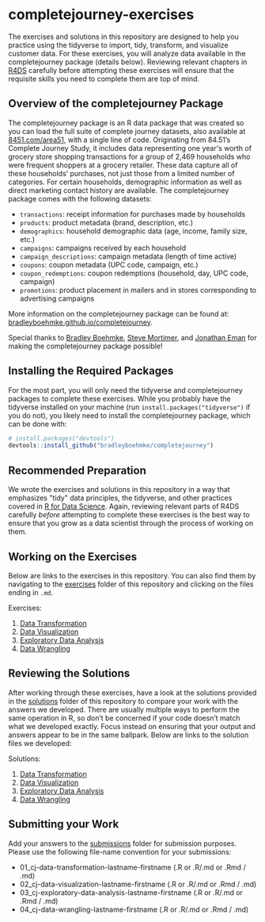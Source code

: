 # completejourney-exercises

The exercises and solutions in this repository are designed to help you practice
using the tidyverse to import, tidy, transform, and visualize customer data. For
these exercises, you will analyze data available in the completejourney package
(details below). Reviewing relevant chapters in [R4DS][r4ds] carefully before
attempting these exercises will ensure that the requisite skills you need to
complete them are top of mind.

## Overview of the completejourney Package
The completejourney package is an R data package that was created so you can
load the full suite of complete journey datasets, also available at
[8451.com/area51][area51], with a single line of code. Originating from 84.51’s
Complete Journey Study, it includes data representing one year's worth of
grocery store shopping transactions for a group of 2,469 households who were
frequent shoppers at a grocery retailer. These data capture all of these
households’ purchases, not just those from a limited number of categories. For
certain households, demographic information as well as direct marketing contact
history are available. The completejourney package comes with the following
datasets:

- `transactions`: receipt information for purchases made by households
- `products`: product metadata (brand, description, etc.)
- `demographics`: household demographic data (age, income, family size, etc.)
- `campaigns`: campaigns received by each household
- `campaign_descriptions`: campaign metadata (length of time active)
- `coupons`: coupon metadata (UPC code, campaign, etc.)
- `coupon_redemptions`: coupon redemptions (household, day, UPC code, campaign)
- `promotions`: product placement in mailers and in stores corresponding to
advertising campaigns

More information on the completejourney package can be found at:
[bradleyboehmke.github.io/completejourney][completejourney].

Special thanks to [Bradley Boehmke][brad], [Steve Mortimer][steve], and
[Jonathan Eman][jonathan] for making the completejourney package possible!

## Installing the Required Packages
For the most part, you will only need the tidyverse and completejourney packages
to complete these exercises. While you probably have the tidyverse installed on
your machine (run `install.packages("tidyverse")` if you do not), you likely
need to install the completejourney package, which can be done with:

``` r
# install.packages("devtools")
devtools::install_github("bradleyboehmke/completejourney")
```

## Recommended Preparation
We wrote the exercises and solutions in this repository in a way that emphasizes
"tidy" data principles, the tidyverse, and other practices covered in [R for
Data Science][r4ds]. Again, reviewing relevant parts of R4DS carefully *before*
attempting to complete these exercises is the best way to ensure that you grow
as a data scientist through the process of working on them.

## Working on the Exercises
Below are links to the exercises in this repository. You can also find them by
navigating to the [exercises][exercises] folder of this repository and clicking
on the files ending in `.md`.

Exercises:

 1. [Data Transformation][data transformation exercises]
 2. [Data Visualization][data visualization exercises]
 3. [Exploratory Data Analysis][eda exercises]
 4. [Data Wrangling][data wrangling exercises]
<!---
 5. [Brandefy Private Label Case][brandefy case exercises]
-->

## Reviewing the Solutions
After working through these exercises, have a look at the solutions provided in
the [solutions][solutions] folder of this repository to compare your work with
the answers we developed. There are usually multiple ways to perform the same
operation in R, so don’t be concerned if your code doesn’t match what we
developed exactly. Focus instead on ensuring that your output and answers appear
to be in the same ballpark. Below are links to the solution files we developed:

Solutions:

 1. [Data Transformation][data transformation solutions]
 2. [Data Visualization][data visualization solutions]
 3. [Exploratory Data Analysis][eda solutions]
 4. [Data Wrangling][data wrangling solutions]
<!---
 5. [Brandefy Private Label Case][brandefy case solutions]
-->

## Submitting your Work

Add your answers to the [submissions] folder for submission purposes. Please use
the following file-name convention for your submissions:

- 01_cj-data-transformation-lastname-firstname (.R or .R/.md or .Rmd / .md)
- 02_cj-data-visualization-lastname-firstname (.R or .R/.md or .Rmd / .md)
- 03_cj-exploratory-data-analysis-lastname-firstname (.R or .R/.md or .Rmd /
.md)
- 04_cj-data-wrangling-lastname-firstname (.R or .R/.md or .Rmd / .md)


[area51]: https://www.8451.com/area51/
[brandefy case exercises]: https://github.com/GCOM7140/completejourney-exercises/blob/master/exercises/05-brandefy-private-label-case-exercises.md#brandefy-private-label-case-exercises
[completejourney]: https://bradleyboehmke.github.io/completejourney/
[brandefy case solutions]: https://github.com/GCOM7140/completejourney-exercises/blob/master/solutions/05-brandefy-private-label-case-solutions.md#brandefy-private-label-case-solutions
[data transformation exercises]: https://github.com/GCOM7140/completejourney-exercises/blob/master/exercises/01-data-transformation-exercises.md#data-transformation-exercises
[data transformation solutions]: https://github.com/GCOM7140/completejourney-exercises/blob/master/solutions/01-data-transformation-solutions.md#data-transformation-solutions
[data visualization exercises]: https://github.com/GCOM7140/completejourney-exercises/blob/master/exercises/02-data-visualization-exercises.md#data-visualization-exercises
[data visualization solutions]: https://github.com/GCOM7140/completejourney-exercises/blob/master/solutions/02-data-visualization-solutions.md#data-visualization-solutions
[data wrangling exercises]: https://github.com/GCOM7140/completejourney-exercises/blob/master/exercises/04-data-wrangling-exercises.md#data-wrangling-exercises
[data wrangling solutions]: https://github.com/GCOM7140/completejourney-exercises/blob/master/solutions/04-data-wrangling-solutions.md#data-wrangling-solutions
[eda exercises]: https://github.com/GCOM7140/completejourney-exercises/blob/master/exercises/03-exploratory-data-analysis-exercises.md#exploratory-data-analysis-eda-exercises
[eda solutions]: https://github.com/GCOM7140/completejourney-exercises/blob/master/solutions/03-exploratory-data-analysis-solutions.md#exploratory-data-analysis-eda-solutions
[brad]: https://github.com/bradleyboehmke
[exercises]: https://github.com/GCOM7140/completejourney-exercises/tree/master/exercises
[jonathan]: https://github.com/jonathan-eman
[r4ds]: http://r4ds.had.co.nz/index.html
[steve]: https://github.com/StevenMMortimer
[submissions]: https://github.com/GCOM7140/completejourney-exercises/tree/master/submissions
[solutions]: https://github.com/GCOM7140/completejourney-exercises/tree/master/solutions